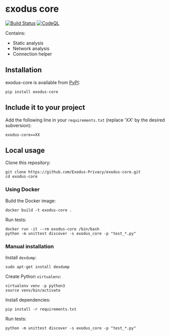 # εxodus core

[![Build Status](https://github.com/Exodus-Privacy/exodus-core/actions/workflows/main.yml/badge.svg?branch=v1)](https://github.com/Exodus-Privacy/exodus-core/actions/workflows/main.yml) [![CodeQL](https://github.com/Exodus-Privacy/exodus-core/actions/workflows/codeql.yml/badge.svg)](https://github.com/Exodus-Privacy/exodus-core/actions/workflows/codeql.yml)

Contains:

* Static analysis
* Network analysis
* Connection helper

## Installation

exodus-core is available from [PyPI](https://pypi.org/project/exodus-core):

```shell
pip install exodus-core
```

## Include it to your project

Add the following line in your `requirements.txt` (replace 'XX' by the desired subversion):

```text
exodus-core==XX
```

## Local usage

Clone this repository:

```shell
git clone https://github.com/Exodus-Privacy/exodus-core.git
cd exodus-core
```

### Using Docker

Build the Docker image:

```shell
docker build -t exodus-core .
```

Run tests:

```shell
docker run -it --rm exodus-core /bin/bash
python -m unittest discover -s exodus_core -p "test_*.py"
```

### Manual installation

Install `dexdump`:

```shell
sudo apt-get install dexdump
```

Create Python `virtualenv`:

```shell
virtualenv venv -p python3
source venv/bin/activate
```

Install dependencies:

```shell
pip install -r requirements.txt
```

Run tests:

```shell
python -m unittest discover -s exodus_core -p "test_*.py"
```
